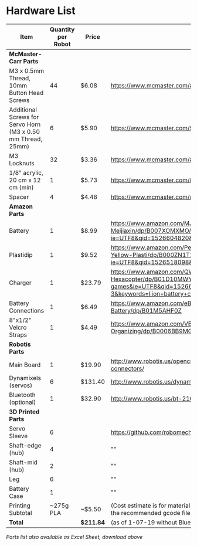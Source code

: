 # Hardware List

| Item | Quantity per Robot | Price | Link |
|------|--------------------|-------|------|
| **McMaster-Carr Parts** | | | |
| M3 x 0.5mm Thread, 10mm  Button Head Screws | 44 | $6.08 | https://www.mcmaster.com/#94500A223 |
| Additional Screws for Servo Horn (M3 x 0.50 mm Thread, 25mm) | 6 | $5.90 | https://www.mcmaster.com/92095a186 |
| M3 Locknuts | 32 | $3.36 | https://www.mcmaster.com/#90576A102 |
| 1/8" acrylic, 20 cm x 12 cm (min) | 1 | $5.73 | https://www.mcmaster.com/8560k275 |
| Spacer | 4 | $4.48 | https://www.mcmaster.com/#93657A203 |
| **Amazon Parts** | | | |
| Battery | 1 | $8.99 | https://www.amazon.com/MJX-F645-Replacement-Battery-Meijiaxin/dp/B007XOMXMO/ref=sr_1_35?ie=UTF8&qid=1526604820&sr=8-35&keywords=7.4v+1500mah |
| Plastidip | 1 | $9.52 | https://www.amazon.com/Performix-11602-6-075815116024-Yellow-Plasti/dp/B000ZN1T16/ref=sr_1_13?ie=UTF8&qid=1526518098&sr=8-13&keywords=plastidip |
| Charger | 1 | $23.79 | https://www.amazon.com/QWinOut-Switching-Helicopter-Quadcopter-Hexacopter/dp/B01D10MWYW/ref=sr_1_3?s=toys-and-games&ie=UTF8&qid=1526605943&sr=1-3&keywords=liion+battery+charger&refinements=p_36%3A1253560011 |
| Battery Connections | 1 | $6.49 | https://www.amazon.com/eBoot-Connector-Female-Cable-Battery/dp/B01M5AHF0Z |
| 8"x1/2" Velcro Straps | 1 | $4.49 | https://www.amazon.com/VELCRO-Brand-Reusable-Fastening-Organizing/dp/B0006BB9MG |
| **Robotis Parts** | | | |
| Main Board | 1 | $19.90 | http://www.robotis.us/opencm9-04-c-with-onboard-xl-type-connectors/ |
| Dynamixels (servos) | 6 | $131.40 | http://www.robotis.us/dynamixel-xl-320/ |
| Bluetooth (optional) | 1 | $32.90 | http://www.robotis.us/bt-210/ |
| **3D Printed Parts** | | | |
| Servo Sleeve | 6 | | https://github.com/robomechanics/MiniRHex/tree/master/CAD |
| Shaft-edge (hub) | 4 | | ""|
| Shaft-mid (hub) | 2 | | "" |
| Leg | 6 | | "" |
| Battery Case | 1 | | "" | 
| Printing Subtotal | ~275g PLA | ~$5.50 | (Cost estimate is for material only, assuming an Ultimaker 3 Extended and the recommended gcode file from /CAD) |
| **Total** | | **$211.84** | (as of 1-07-19 without Bluetooth or battery charger) |

*Parts list also available as Excel Sheet, download above*
